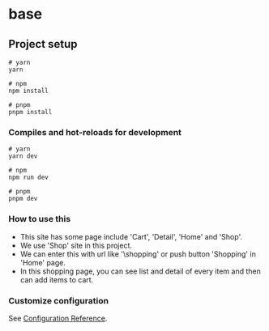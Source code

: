# base

## Project setup

```
# yarn
yarn

# npm
npm install

# pnpm
pnpm install
```

### Compiles and hot-reloads for development

```
# yarn
yarn dev

# npm
npm run dev

# pnpm
pnpm dev
```

### How to use this

- This site has some page include 'Cart', 'Detail', 'Home' and 'Shop'.
- We use 'Shop' site in this project.
- We can enter this with url like '\shopping' or push button 'Shopping' in 'Home' page.
- In this shopping page, you can see list and detail of every item and then can add items to cart.

### Customize configuration

See [Configuration Reference](https://vitejs.dev/config/).
